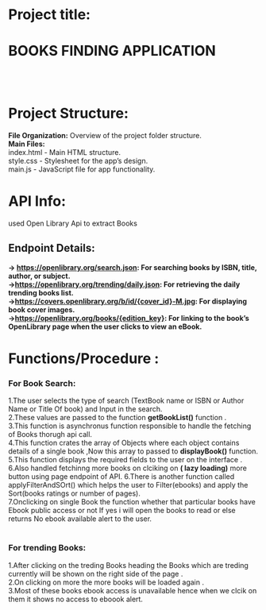 # **Project title:**

# BOOKS FINDING APPLICATION
<br>
<br>

# Project Structure:
**File Organization:** Overview of the project folder structure.<br>
**Main Files:**<br>
index.html - Main HTML structure.<br>
style.css - Stylesheet for the app’s design.<br>
main.js - JavaScript file for app functionality.
<br>

# API Info:
used Open Library Api to extract Books
## Endpoint Details:
**-> https://openlibrary.org/search.json: For searching books by ISBN, title, author, or subject.<br>
->https://openlibrary.org/trending/daily.json: For retrieving the daily trending books list.<br>
->https://covers.openlibrary.org/b/id/{cover_id}-M.jpg: For displaying book cover images.<br>
->https://openlibrary.org/books/{edition_key}: For linking to the book’s OpenLibrary page when the user clicks to view an eBook.**

# Functions/Procedure :<br>
### For Book Search:
1.The user selects the type of search (TextBook name or ISBN or Author Name or Title Of book) and Input in the search.<br>
2.These values are passed to the function **getBookList()** function .<br>
3.This function is asynchronus function responsible to handle the fetching of Books thorugh api call.<br>
4.This function crates the array of Objects where each object contains details of a single book ,Now this array to passed to **displayBook()** function.<br>
5.This function displays the required fields to the user on the interface .<br>
6.Also handled fetchinng more books on clciking on **( lazy loading)** more button using page endpoint of API.
6.There is another function called applyFilterAndSOrt() which helps the user to Filter(ebooks) and apply the Sort(books ratings or number of pages).<br>
7.Onclicking on single Book the function whether that particular books have Ebook public access or not If yes i will open the books to read or else returns No ebook available alert to the user.<br><br>


### For trending Books:
1.After clicking on the treding Books heading the Books which are treding currently will be shown on the right side of the page .<br>
2.On clicking on more the more books will be loaded again .<br>
3.Most of these books ebook access is unavailable hence when we clcik on them it shows no access to eboook alert.<br>
